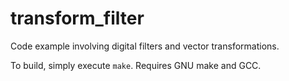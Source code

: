 # transform_filter
Code example involving digital filters and vector transformations.

To build, simply execute `make`.  Requires GNU make and GCC.
